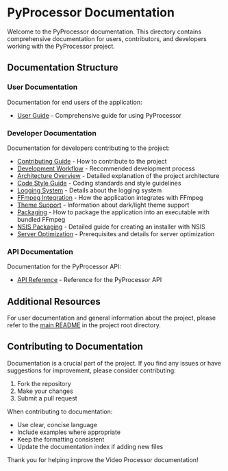 # PyProcessor Documentation

Welcome to the PyProcessor documentation. This directory contains comprehensive documentation for users, contributors, and developers working with the PyProcessor project.

## Documentation Structure

### User Documentation

Documentation for end users of the application:

- [User Guide](user/USER_GUIDE.md) - Comprehensive guide for using PyProcessor

### Developer Documentation

Documentation for developers contributing to the project:

- [Contributing Guide](developer/CONTRIBUTING.md) - How to contribute to the project
- [Development Workflow](developer/DEVELOPMENT_WORKFLOW.md) - Recommended development process
- [Architecture Overview](developer/ARCHITECTURE.md) - Detailed explanation of the project architecture
- [Code Style Guide](developer/CODE_STYLE.md) - Coding standards and style guidelines
- [Logging System](developer/LOGGING.md) - Details about the logging system
- [FFmpeg Integration](developer/FFMPEG_INTEGRATION.md) - How the application integrates with FFmpeg
- [Theme Support](developer/THEME_SUPPORT.md) - Information about dark/light theme support
- [Packaging](developer/PACKAGING.md) - How to package the application into an executable with bundled FFmpeg
- [NSIS Packaging](developer/NSIS_PACKAGING.md) - Detailed guide for creating an installer with NSIS
- [Server Optimization](developer/SERVER_OPTIMIZATION.md) - Prerequisites and details for server optimization

### API Documentation

Documentation for the PyProcessor API:

- [API Reference](api/API_REFERENCE.md) - Reference for the PyProcessor API

## Additional Resources

For user documentation and general information about the project, please refer to the [main README](../README.md) in the project root directory.

## Contributing to Documentation

Documentation is a crucial part of the project. If you find any issues or have suggestions for improvement, please consider contributing:

1. Fork the repository
2. Make your changes
3. Submit a pull request

When contributing to documentation:

- Use clear, concise language
- Include examples where appropriate
- Keep the formatting consistent
- Update the documentation index if adding new files

Thank you for helping improve the Video Processor documentation!
